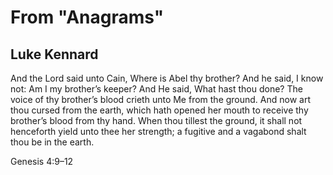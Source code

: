 # From "Anagrams"
## Luke Kennard
And the Lord said unto Cain, Where is Abel thy brother? And he said, I know
not: Am I my brother’s keeper? And He said, What hast thou done? The voice of
thy brother’s blood crieth unto Me from the ground. And now art thou cursed
from the earth, which hath opened her mouth to receive thy brother’s blood
from thy hand. When thou tillest the ground, it shall not henceforth yield
unto thee her strength; a fugitive and a vagabond shalt thou be in the earth.


Genesis 4:9–12